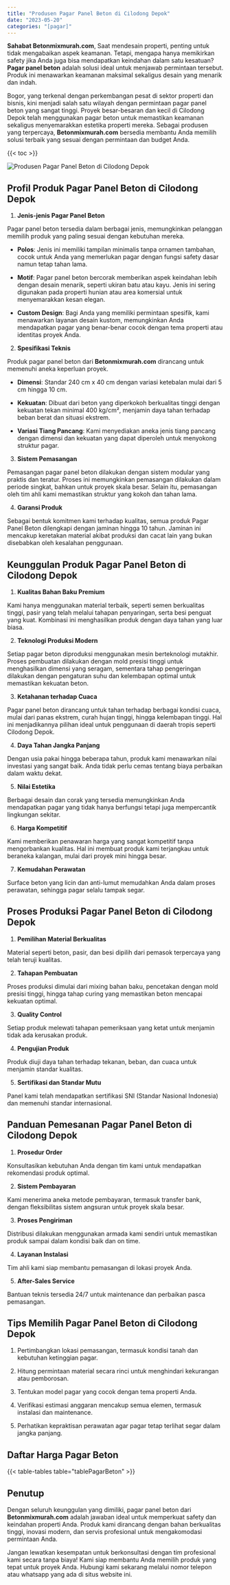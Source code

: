 ```yaml
---
title: "Produsen Pagar Panel Beton di Cilodong Depok"
date: "2023-05-20"
categories: "[pagar]"
---
```


**Sahabat Betonmixmurah.com**, Saat mendesain properti, penting untuk tidak mengabaikan aspek keamanan. Tetapi, mengapa hanya memikirkan safety jika Anda juga bisa mendapatkan keindahan dalam satu kesatuan? **Pagar panel beton** adalah solusi ideal untuk menjawab permintaan tersebut. Produk ini menawarkan keamanan maksimal sekaligus desain yang menarik dan indah.  

Bogor, yang terkenal dengan perkembangan pesat di sektor properti dan bisnis, kini menjadi salah satu wilayah dengan permintaan pagar panel beton yang sangat tinggi. Proyek besar-besaran dan kecil di Cilodong Depok telah menggunakan pagar beton untuk memastikan keamanan sekaligus menyemarakkan estetika properti mereka. Sebagai produsen yang terpercaya, **Betonmixmurah.com** bersedia membantu Anda memilih solusi terbaik yang sesuai dengan permintaan dan budget Anda.

{{< toc >}}

![Produsen Pagar Panel Beton di Cilodong Depok](/images/pagar/pagar-beton-23.jpg)

## Profil Produk Pagar Panel Beton di Cilodong Depok

1. **Jenis-jenis Pagar Panel Beton**  

Pagar panel beton tersedia dalam berbagai jenis, memungkinkan pelanggan memilih produk yang paling sesuai dengan kebutuhan mereka.  

- **Polos**: Jenis ini memiliki tampilan minimalis tanpa ornamen tambahan, cocok untuk Anda yang memerlukan pagar dengan fungsi safety dasar namun tetap tahan lama.  

- **Motif**: Pagar panel beton bercorak memberikan aspek keindahan lebih dengan desain menarik, seperti ukiran batu atau kayu. Jenis ini sering digunakan pada properti hunian atau area komersial untuk menyemarakkan kesan elegan.  

- **Custom Design**: Bagi Anda yang memiliki permintaan spesifik, kami menawarkan layanan desain kustom, memungkinkan Anda mendapatkan pagar yang benar-benar cocok dengan tema properti atau identitas proyek Anda.  

2. **Spesifikasi Teknis**  

Produk pagar panel beton dari **Betonmixmurah.com** dirancang untuk memenuhi aneka keperluan proyek.  

- **Dimensi**: Standar 240 cm x 40 cm dengan variasi ketebalan mulai dari 5 cm hingga 10 cm.  

- **Kekuatan**: Dibuat dari beton yang diperkokoh berkualitas tinggi dengan kekuatan tekan minimal 400 kg/cm², menjamin daya tahan terhadap beban berat dan situasi ekstrem.  

- **Variasi Tiang Pancang**: Kami menyediakan aneka jenis tiang pancang dengan dimensi dan kekuatan yang dapat diperoleh untuk menyokong struktur pagar.  

3. **Sistem Pemasangan**  

Pemasangan pagar panel beton dilakukan dengan sistem modular yang praktis dan teratur. Proses ini memungkinkan pemasangan dilakukan dalam periode singkat, bahkan untuk proyek skala besar. Selain itu, pemasangan oleh tim ahli kami memastikan struktur yang kokoh dan tahan lama.  

4. **Garansi Produk**  

Sebagai bentuk komitmen kami terhadap kualitas, semua produk Pagar Panel Beton dilengkapi dengan jaminan hingga 10 tahun. Jaminan ini mencakup keretakan material akibat produksi dan cacat lain yang bukan disebabkan oleh kesalahan penggunaan.

## Keunggulan Produk Pagar Panel Beton di Cilodong Depok 

1. **Kualitas Bahan Baku Premium**  

Kami hanya menggunakan material terbaik, seperti semen berkualitas tinggi, pasir yang telah melalui tahapan penyaringan, serta besi penguat yang kuat. Kombinasi ini menghasilkan produk dengan daya tahan yang luar biasa.  

2. **Teknologi Produksi Modern**  

Setiap pagar beton diproduksi menggunakan mesin berteknologi mutakhir. Proses pembuatan dilakukan dengan mold presisi tinggi untuk menghasilkan dimensi yang seragam, sementara tahap pengeringan dilakukan dengan pengaturan suhu dan kelembapan optimal untuk memastikan kekuatan beton.  

3. **Ketahanan terhadap Cuaca**  

Pagar panel beton dirancang untuk tahan terhadap berbagai kondisi cuaca, mulai dari panas ekstrem, curah hujan tinggi, hingga kelembapan tinggi. Hal ini menjadikannya pilihan ideal untuk penggunaan di daerah tropis seperti Cilodong Depok.  

4. **Daya Tahan Jangka Panjang**  

Dengan usia pakai hingga beberapa tahun, produk kami menawarkan nilai investasi yang sangat baik. Anda tidak perlu cemas tentang biaya perbaikan dalam waktu dekat.  

5. **Nilai Estetika**  

Berbagai desain dan corak yang tersedia memungkinkan Anda mendapatkan pagar yang tidak hanya berfungsi tetapi juga mempercantik lingkungan sekitar.  

6. **Harga Kompetitif**  

Kami memberikan penawaran harga yang sangat kompetitif tanpa mengorbankan kualitas. Hal ini membuat produk kami terjangkau untuk beraneka kalangan, mulai dari proyek mini hingga besar.  

7. **Kemudahan Perawatan**  

Surface beton yang licin dan anti-lumut memudahkan Anda dalam proses perawatan, sehingga pagar selalu tampak segar.

## Proses Produksi Pagar Panel Beton di Cilodong Depok

1. **Pemilihan Material Berkualitas**  

Material seperti beton, pasir, dan besi dipilih dari pemasok terpercaya yang telah teruji kualitas.

2. **Tahapan Pembuatan**  

Proses produksi dimulai dari mixing bahan baku, pencetakan dengan mold presisi tinggi, hingga tahap curing yang memastikan beton mencapai kekuatan optimal.

3. **Quality Control**  

Setiap produk melewati tahapan pemeriksaan yang ketat untuk menjamin tidak ada kerusakan produk.

4. **Pengujian Produk**  

Produk diuji daya tahan terhadap tekanan, beban, dan cuaca untuk menjamin standar kualitas.

5. **Sertifikasi dan Standar Mutu**  

Panel kami telah mendapatkan sertifikasi SNI (Standar Nasional Indonesia) dan memenuhi standar internasional.

## Panduan Pemesanan Pagar Panel Beton di Cilodong Depok

1. **Prosedur Order**  

Konsultasikan kebutuhan Anda dengan tim kami untuk mendapatkan rekomendasi produk optimal.

2. **Sistem Pembayaran**  

Kami menerima aneka metode pembayaran, termasuk transfer bank, dengan fleksibilitas sistem angsuran untuk proyek skala besar.

3. **Proses Pengiriman**  

Distribusi dilakukan menggunakan armada kami sendiri untuk memastikan produk sampai dalam kondisi baik dan on time.

4. **Layanan Instalasi**  

Tim ahli kami siap membantu pemasangan di lokasi proyek Anda.

5. **After-Sales Service**  

Bantuan teknis tersedia 24/7 untuk maintenance dan perbaikan pasca pemasangan.

## Tips Memilih Pagar Panel Beton di Cilodong Depok

1. Pertimbangkan lokasi pemasangan, termasuk kondisi tanah dan kebutuhan ketinggian pagar.  

2. Hitung permintaan material secara rinci untuk menghindari kekurangan atau pemborosan.  

3. Tentukan model pagar yang cocok dengan tema properti Anda.  

4. Verifikasi estimasi anggaran mencakup semua elemen, termasuk instalasi dan maintenance.  

5. Perhatikan kepraktisan perawatan agar pagar tetap terlihat segar dalam jangka panjang.

## Daftar Harga Pagar Beton

{{< table-tables table="tablePagarBeton" >}}

## Penutup

Dengan seluruh keunggulan yang dimiliki, pagar panel beton dari **Betonmixmurah.com** adalah jawaban ideal untuk memperkuat safety dan keindahan properti Anda. Produk kami dirancang dengan bahan berkualitas tinggi, inovasi modern, dan servis profesional untuk mengakomodasi permintaan Anda.  

Jangan lewatkan kesempatan untuk berkonsultasi dengan tim profesional kami secara tanpa biaya! Kami siap membantu Anda memilih produk yang tepat untuk proyek Anda. Hubungi kami sekarang melalui nomor telepon atau whatsapp yang ada di situs website ini.